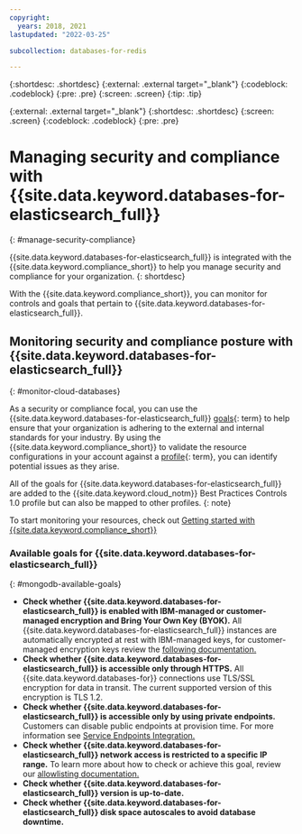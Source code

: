 ```yaml
---
copyright:
  years: 2018, 2021
lastupdated: "2022-03-25"

subcollection: databases-for-redis

---
```


{:shortdesc: .shortdesc}
{:external: .external target="_blank"}
{:codeblock: .codeblock}
{:pre: .pre}
{:screen: .screen}
{:tip: .tip}

{:external: .external target="_blank"}
{:shortdesc: .shortdesc}
{:screen: .screen}
{:codeblock: .codeblock}
{:pre: .pre}


# Managing security and compliance with {{site.data.keyword.databases-for-elasticsearch_full}}
{: #manage-security-compliance}

{{site.data.keyword.databases-for-elasticsearch_full}} is integrated with the {{site.data.keyword.compliance_short}} to help you manage security and compliance for your organization.
{: shortdesc}

With the {{site.data.keyword.compliance_short}}, you can monitor for controls and goals that pertain to {{site.data.keyword.databases-for-elasticsearch_full}}.

## Monitoring security and compliance posture with {{site.data.keyword.databases-for-elasticsearch_full}}
{: #monitor-cloud-databases}

As a security or compliance focal, you can use the {{site.data.keyword.databases-for-elasticsearch_full}} [goals](#x2117978){: term} to help ensure that your organization is adhering to the external and internal standards for your industry. By using the {{site.data.keyword.compliance_short}} to validate the resource configurations in your account against a [profile](#x2034950){: term}, you can identify potential issues as they arise.

All of the goals for {{site.data.keyword.databases-for-elasticsearch_full}} are added to the {{site.data.keyword.cloud_notm}} Best Practices Controls 1.0 profile but can also be mapped to other profiles.
{: note}

To start monitoring your resources, check out [Getting started with {{site.data.keyword.compliance_short}}](/docs/security-compliance?topic-security-compliance-getting-started)

### Available goals for {{site.data.keyword.databases-for-elasticsearch_full}}
{: #mongodb-available-goals}

- **Check whether {{site.data.keyword.databases-for-elasticsearch_full}} is enabled with IBM-managed or customer-managed encryption and Bring Your Own Key (BYOK).** All {{site.data.keyword.databases-for-elasticsearch_full}} instances are automatically encrypted at rest with IBM-managed keys, for customer-managed encryption keys review the [following documentation.](https://cloud.ibm.com/docs/cloud-databases?topic=cloud-databases-key-protect)
- **Check whether {{site.data.keyword.databases-for-elasticsearch_full}} is accessible only through HTTPS.** All {{site.data.keyword.databases-for}} connections use TLS/SSL encryption for data in transit. The current supported version of this encryption is TLS 1.2. 
- **Check whether {{site.data.keyword.databases-for-elasticsearch_full}} is accessible only by using private endpoints.** Customers can disable public endpoints at provision time. For more information see [Service Endpoints Integration.](https://cloud.ibm.com/docs/cloud-databases?topic=cloud-databases-service-endpoints)
- **Check whether {{site.data.keyword.databases-for-elasticsearch_full}} network access is restricted to a specific IP range.** To learn more about how to check or achieve this goal, review our [allowlisting documentation.](https://cloud.ibm.com/docs/cloud-databases?topic=cloud-databases-allowlisting)
- **Check whether {{site.data.keyword.databases-for-elasticsearch_full}} version is up-to-date.**
- **Check whether {{site.data.keyword.databases-for-elasticsearch_full}} disk space autoscales to avoid database downtime.**
